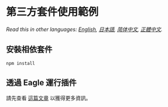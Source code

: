 # 第三方套件使用範例

*Read this in other languages: [English](README.md), [日本語](README.ja.md), [简体中文](README.zh-cn.md), [正體中文](README.zh-tw.md).*

## 安裝相依套件
```shell
npm install
```

## 透過 Eagle 運行插件
請先查看 [這篇文章](https://developer.eagle.cool/plugin-api/v/zh-cn/get-started/readme) 以獲得更多資訊。
